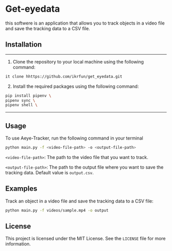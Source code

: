 # Get-eyedata

this softwere is an application that allows you to track objects in a video file and save the tracking data to a CSV file.

## Installation
---
1. Clone the repository to your local machine using the following command:

```bash
it clone hhttps://github.com/ikrfun/get_eyedata.git
```

2. Install the required packages using the following command:
```bash
pip install pipenv \
pipenv sync \
pipenv shell \
```
---
## Usage

To use Aeye-Tracker, run the following command in your terminal
```bash
python main.py -f <video-file-path> -o <output-file-path>
```


`<video-file-path>`: The path to the video file that you want to track.

`<output-file-path>`: The path to the output file where you want to save the tracking data. Default value is `output.csv`.


## Examples

Track an object in a video file and save the tracking data to a CSV file:
```bash
python main.py -f videos/sample.mp4 -o output
```

## License

This project is licensed under the MIT License. See the `LICENSE` file for more information.

